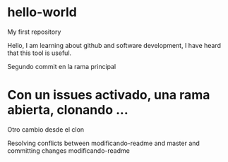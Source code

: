 # hello-world
My first repository

Hello, I am learning about github and software development, I have heard that this tool is useful.

Segundo commit en la rama principal


Con un issues activado, una rama abierta, clonando ...
=======
Otro cambio desde el clon

Resolving conflicts between modificando-readme and master and committing changes  modificando-readme
